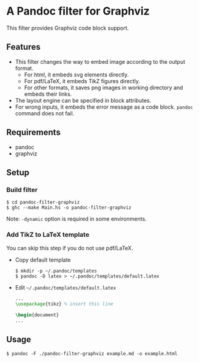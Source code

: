# A Pandoc filter for Graphviz

This filter provides Graphviz code block support.

## Features
- This filter changes the way to embed image according to the output format.
    - For html, it embeds svg elements directly.
    - For pdf/LaTeX, it embeds TikZ figures directly.
    - For other formats, it saves png images in working directory and embeds their links.
- The layout engine can be specified in block attributes.
- For wrong inputs, it embeds the error message as a code block. `pandoc` command does not fail.

## Requirements
- pandoc
- graphviz

## Setup

### Build filter
```
$ cd pandoc-filter-graphviz
$ ghc --make Main.hs -o pandoc-filter-graphviz
```
Note: `-dynamic` option is required in some environments.

### Add TikZ to LaTeX template
You can skip this step if you do not use pdf/LaTeX.

- Copy default template
    ```
    $ mkdir -p ~/.pandoc/templates
    $ pandoc -D latex > ~/.pandoc/templates/default.latex
    ```

- Edit `~/.pandoc/templates/default.latex`
    ```latex
    ...
    \usepackage{tikz} % insert this line

    \begin{document}
    ...
    ```

## Usage
```
$ pandoc -F ./pandoc-filter-graphviz example.md -o example.html
```
